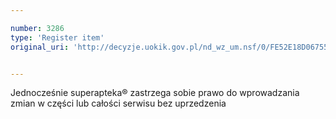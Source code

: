 ```yaml
---

number: 3286
type: 'Register item'
original_uri: 'http://decyzje.uokik.gov.pl/nd_wz_um.nsf/0/FE52E18D06755CE4C1257A2800412C24?OpenDocument'


---
```


Jednocześnie superapteka® zastrzega sobie prawo do wprowadzania zmian w części lub całości serwisu bez uprzedzenia
